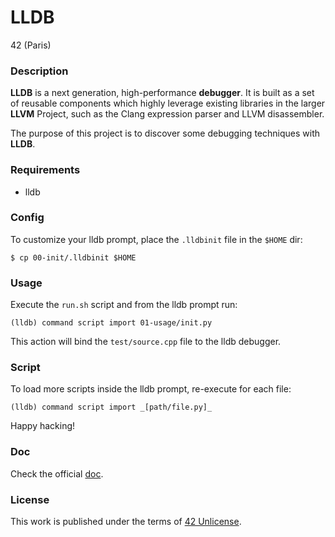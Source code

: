 # **LLDB**

42 (Paris)

### **Description**

**LLDB** is a next generation, high-performance **debugger**. It is built as a set of reusable components which highly leverage existing libraries in the larger **LLVM** Project, such as the Clang expression parser and LLVM disassembler.

The purpose of this project is to discover some debugging techniques with **LLDB**.

### **Requirements**

+ lldb

### **Config**

To customize your lldb prompt, place the `.lldbinit` file in the `$HOME` dir:

```shell
$ cp 00-init/.lldbinit $HOME
```

### **Usage**

Execute the `run.sh` script and from the lldb prompt run:

```shell
(lldb) command script import 01-usage/init.py
```

This action will bind the `test/source.cpp` file to the lldb debugger.

### **Script**

To load more scripts inside the lldb prompt, re-execute for each file:

```shell
(lldb) command script import _[path/file.py]_
```

Happy hacking!

### **Doc**

Check the official [doc](https://lldb.llvm.org/).

### **License**

This work is published under the terms of [42 Unlicense](https://github.com/gcamerli/42unlicense).
